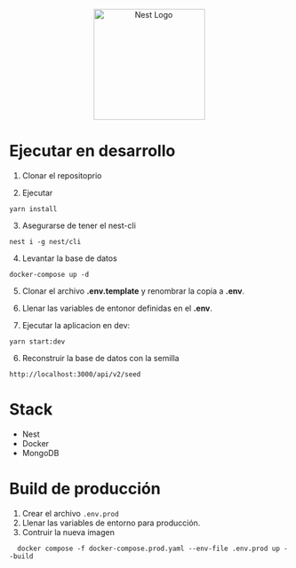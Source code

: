 <p align="center">
  <a href="http://nestjs.com/" target="blank"><img src="https://nestjs.com/img/logo-small.svg" width="200" alt="Nest Logo" /></a>
</p>

# Ejecutar en desarrollo

1. Clonar el repositoprio

2. Ejecutar

```
yarn install
```

3. Asegurarse de tener el nest-cli

```
nest i -g nest/cli
```

4. Levantar la base de datos

```
docker-compose up -d
```

5. Clonar el archivo **.env.template** y renombrar la copia a **.env**.

6. Llenar las variables de entonor definidas en el **.env**.

7. Ejecutar la aplicacion en dev:

```
yarn start:dev
```

6. Reconstruir la base de datos con la semilla

```
http://localhost:3000/api/v2/seed
```

# Stack

- Nest
- Docker
- MongoDB

# Build de producción

1. Crear el archivo `.env.prod`
2. Llenar las variables de entorno para producción.
3. Contruir la nueva imagen

```
  docker compose -f docker-compose.prod.yaml --env-file .env.prod up --build
```
